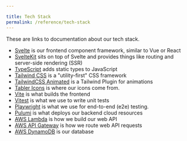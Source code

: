```yaml
---

title: Tech Stack
permalink: /reference/tech-stack
---
```


These are links to documentation about our tech stack.

- [Svelte](https://svelte.dev/docs) is our frontend component framework, similar to Vue or React
- [SvelteKit](https://kit.svelte.dev/docs/introduction) sits on top of Svelte and provides things like routing and server-side rendering (SSR)
- [TypeScript](https://www.typescriptlang.org/docs/) adds static types to JavaScript
- [Tailwind CSS](https://tailwindcss.com/) is a "utility-first" CSS framework
- [TailwindCSS Animated](https://www.tailwindcss-animated.com/) is a Tailwind Plugin for animations
- [Tabler Icons](https://tablericons.com/) is where our icons come from.
- [Vite](https://vitejs.dev/guide/) is what builds the frontend
- [Vitest](https://vitest.dev/guide/) is what we use to write unit tests
- [Playwright](https://playwright.dev/docs/intro) is what we use for end-to-end (e2e) testing.
- [Pulumi](https://www.pulumi.com/docs/) is what deploys our backend cloud resources
- [AWS Lambda](https://docs.aws.amazon.com/lambda/latest/dg/getting-started.html) is how we build our web API
- [AWS API Gateway](https://docs.aws.amazon.com/apigateway/latest/developerguide/welcome.html) is how we route web API requests
- [AWS DynamoDB](https://docs.aws.amazon.com/amazondynamodb/latest/developerguide/Introduction.html) is our database
